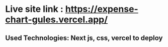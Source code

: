 # Live site link : https://expense-chart-gules.vercel.app/

## Used Technologies: Next js, css, vercel to deploy
